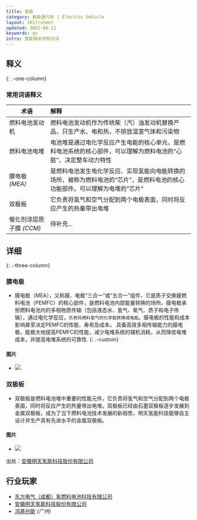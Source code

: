 ```yaml
---
title: 氢能
category: 新能源汽车 | Electric Vehicle
layout: 2017/sheet
updated: 2022-09-12
keywords: qn
intro: 氢能相关的知识点
---
```


## 释义
{: .-one-column}

### 常用词语释义

| 术语                      | 解释                                                                                                 |
| ------------------------ | :---------------------------------------------------------------------------------------------------- |
|燃料电池发动机              |燃料电池发动机作为传统柴（汽）油发动机替换产品，只生产水、电和热，不排放温室气体和污染物|
|燃料电池电堆               |电池堆是通过电化学反应产生电能的核心单元，是燃料电池系统的核心部件，可以理解为燃料电池的“心脏”，决定整车动力特性 |
|膜电极 _(MEA)_             |是燃料电池发生电化学反应、实现氢能向电能转换的场所，被称为燃料电池的“芯片”，是燃料电池的核心功能部件。可以理解为电堆的“芯片” |
|双极板                     |它负责将氢气和空气分配到两个电极表面，同时将反应产生的热量带出电堆                                           |
|催化剂涂层质子膜 _(CCM)_    |待补充...|


## 详细
{: .-three-column}

### 膜电极
- 膜电极（MEA），又称膜、电极“三合一”或“五合一”组件，它是质子交换膜燃料电池（PEMFC）的核心部件，是燃料电池内部能量转换的场所。膜电极承担燃料电池内的多相物质传输（包括液态水、氢气、氧气、质子和电子传输），通过电化学反应，`负责将燃料氢气的化学能转换成电能`。膜电极的性能和成本影响甚至决定PEMFC的性能、寿命及成本。 具备高效多相传输能力的膜电极，能极大地提高PEMFC的性能，减少电堆系统的辅机消耗，从而降低电堆成本，并提高电堆系统的可靠性.
{: .-custom}

#### 图片
- ![](https://pic.f10.org/i/2022/09/12/xh266t.png)

### 双极板
- 双极板是燃料电池堆中重要的性能元件，它负责将氢气和空气分配到两个电极表面，同时将反应产生的热量带出电堆。双极板已经由石墨双极板逐步发展到金属双极板，成为了当下燃料电池技术发展的新趋势，明天氢能科技能够自主设计并生产具有先进水平的金属双极板。

#### 图片
- ![](https://pic.f10.org/i/2022/09/12/xibcsm.png)

出处：[安徽明天氢能科技股份有限公司](http://www.mth2.com/Product/Electrode/)

## 行业玩家
* [东方电气（成都）氢燃料电池科技有限公司](https://dfqn.dongfang.com/)
* [安徽明天氢能科技股份有限公司](http://www.mth2.com/Product/Electrode/)
* [鸿基创能](https://sinohykey.com/zh-hans/) _(广州)_